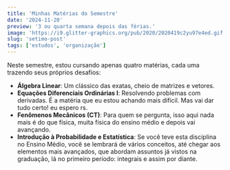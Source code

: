 ```yaml
---
title: 'Minhas Matérias do Semestre'
date: '2024-11-20'
preview: '3 ou quarta semana depois das férias.'
image: 'https://i9.glitter-graphics.org/pub/2020/2020419c2yu97e4ed.gif'
slug: 'setimo-post'
tags: ['estudos', 'organização']
---
```


Neste semestre, estou cursando apenas quatro matérias, cada uma trazendo seus próprios desafios:

- **Álgebra Linear**: Um clássico das exatas, cheio de matrizes e vetores.
- **Equações Diferenciais Ordinárias I**: Resolvendo problemas com derivadas. É a matéria que eu estou achando mais difícil. Mas vai dar tudo certo! eu espero rs.
- **Fenômenos Mecânicos (CT)**: Para quem se pergunta, isso aqui nada mais é do que física, muita física do ensino médio e depois vai avançando.
- **Introdução à Probabilidade e Estatística**: Se você teve esta disciplina no Ensino Médio, você se lembrará de vários conceitos, até chegar aos elementos mais avançados, que abordam assuntos já vistos na graduação, lá no primeiro período: integrais e assim por diante.

